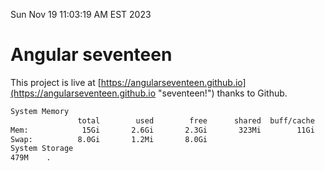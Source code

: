Sun Nov 19 11:03:19 AM EST 2023

# Angular seventeen


This project is live at [https://angularseventeen.github.io](https://angularseventeen.github.io "seventeen!") thanks to Github.

```bash
System Memory
               total        used        free      shared  buff/cache   available
Mem:            15Gi       2.6Gi       2.3Gi       323Mi        11Gi        12Gi
Swap:          8.0Gi       1.2Mi       8.0Gi
System Storage
479M	.
